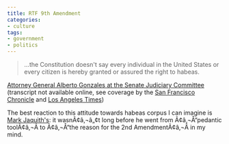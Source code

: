 ```yaml
---
title: RTF 9th Amendment
categories:
- culture
tags:
- government
- politics
---
```


> 

> 
> ...the Constitution doesn't say every individual in the United States or every citizen is hereby granted or assured the right to habeas.
> 
> 
[Attorney General Alberto Gonzales at the Senate Judiciary Committee][1] (transcript not available online, see coverage by the [San Francisco Chronicle][2] and [Los Angeles Times][3])


   [1]: http://judiciary.senate.gov/testimony.cfm?id=2473&wit_id=3936
   [2]: http://www.sfgate.com/cgi-bin/article.cgi?f=/c/a/2007/01/24/MNGDONO11O1.DTL
   [3]: http://www.latimes.com/wireless/avantgo/la-na-habeas30jan30,0,5990377.story


The best reaction to this attitude towards habeas corpus I can imagine is [Mark Jaquith's][4]: it wasnÃ¢â‚¬â„¢t long before he went from Ã¢â‚¬Å“pedantic toolÃ¢â‚¬Â to Ã¢â‚¬Å“the reason for the 2nd AmendmentÃ¢â‚¬Â in my mind.

   [4]: http://txfx.net/

